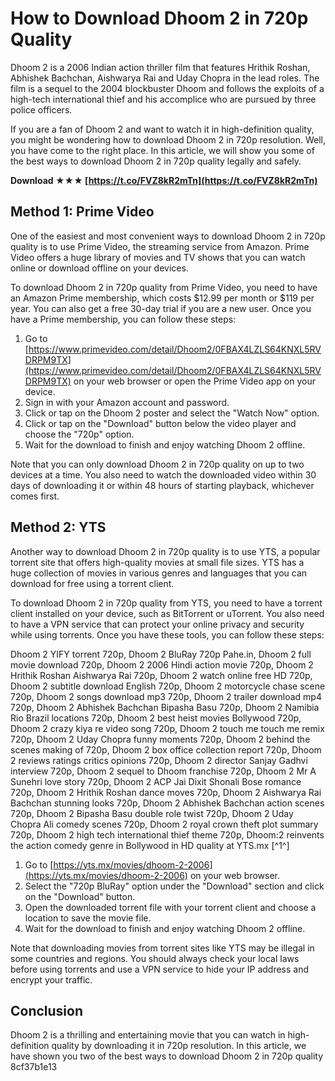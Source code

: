 
 
# How to Download Dhoom 2 in 720p Quality
 
Dhoom 2 is a 2006 Indian action thriller film that features Hrithik Roshan, Abhishek Bachchan, Aishwarya Rai and Uday Chopra in the lead roles. The film is a sequel to the 2004 blockbuster Dhoom and follows the exploits of a high-tech international thief and his accomplice who are pursued by three police officers.
 
If you are a fan of Dhoom 2 and want to watch it in high-definition quality, you might be wondering how to download Dhoom 2 in 720p resolution. Well, you have come to the right place. In this article, we will show you some of the best ways to download Dhoom 2 in 720p quality legally and safely.
 
**Download ★★★ [https://t.co/FVZ8kR2mTn](https://t.co/FVZ8kR2mTn)**


 
## Method 1: Prime Video
 
One of the easiest and most convenient ways to download Dhoom 2 in 720p quality is to use Prime Video, the streaming service from Amazon. Prime Video offers a huge library of movies and TV shows that you can watch online or download offline on your devices.
 
To download Dhoom 2 in 720p quality from Prime Video, you need to have an Amazon Prime membership, which costs $12.99 per month or $119 per year. You can also get a free 30-day trial if you are a new user. Once you have a Prime membership, you can follow these steps:
 
1. Go to [https://www.primevideo.com/detail/Dhoom2/0FBAX4LZLS64KNXL5RVDRPM9TX](https://www.primevideo.com/detail/Dhoom2/0FBAX4LZLS64KNXL5RVDRPM9TX) on your web browser or open the Prime Video app on your device.
2. Sign in with your Amazon account and password.
3. Click or tap on the Dhoom 2 poster and select the "Watch Now" option.
4. Click or tap on the "Download" button below the video player and choose the "720p" option.
5. Wait for the download to finish and enjoy watching Dhoom 2 offline.

Note that you can only download Dhoom 2 in 720p quality on up to two devices at a time. You also need to watch the downloaded video within 30 days of downloading it or within 48 hours of starting playback, whichever comes first.
 
## Method 2: YTS
 
Another way to download Dhoom 2 in 720p quality is to use YTS, a popular torrent site that offers high-quality movies at small file sizes. YTS has a huge collection of movies in various genres and languages that you can download for free using a torrent client.
 
To download Dhoom 2 in 720p quality from YTS, you need to have a torrent client installed on your device, such as BitTorrent or uTorrent. You also need to have a VPN service that can protect your online privacy and security while using torrents. Once you have these tools, you can follow these steps:
 
Dhoom 2 YIFY torrent 720p,  Dhoom 2 BluRay 720p Pahe.in,  Dhoom 2 full movie download 720p,  Dhoom 2 2006 Hindi action movie 720p,  Dhoom 2 Hrithik Roshan Aishwarya Rai 720p,  Dhoom 2 watch online free HD 720p,  Dhoom 2 subtitle download English 720p,  Dhoom 2 motorcycle chase scene 720p,  Dhoom 2 songs download mp3 720p,  Dhoom 2 trailer download mp4 720p,  Dhoom 2 Abhishek Bachchan Bipasha Basu 720p,  Dhoom 2 Namibia Rio Brazil locations 720p,  Dhoom 2 best heist movies Bollywood 720p,  Dhoom 2 crazy kiya re video song 720p,  Dhoom 2 touch me touch me remix 720p,  Dhoom 2 Uday Chopra funny moments 720p,  Dhoom 2 behind the scenes making of 720p,  Dhoom 2 box office collection report 720p,  Dhoom 2 reviews ratings critics opinions 720p,  Dhoom 2 director Sanjay Gadhvi interview 720p,  Dhoom 2 sequel to Dhoom franchise 720p,  Dhoom 2 Mr A Sunehri love story 720p,  Dhoom 2 ACP Jai Dixit Shonali Bose romance 720p,  Dhoom 2 Hrithik Roshan dance moves 720p,  Dhoom 2 Aishwarya Rai Bachchan stunning looks 720p,  Dhoom 2 Abhishek Bachchan action scenes 720p,  Dhoom 2 Bipasha Basu double role twist 720p,  Dhoom 2 Uday Chopra Ali comedy scenes 720p,  Dhoom 2 royal crown theft plot summary 720p,  Dhoom 2 high tech international thief theme 720p,  Dhoom:2 reinvents the action comedy genre in Bollywood in HD quality at YTS.mx [^1^]

1. Go to [https://yts.mx/movies/dhoom-2-2006](https://yts.mx/movies/dhoom-2-2006) on your web browser.
2. Select the "720p BluRay" option under the "Download" section and click on the "Download" button.
3. Open the downloaded torrent file with your torrent client and choose a location to save the movie file.
4. Wait for the download to finish and enjoy watching Dhoom 2 offline.

Note that downloading movies from torrent sites like YTS may be illegal in some countries and regions. You should always check your local laws before using torrents and use a VPN service to hide your IP address and encrypt your traffic.
 
## Conclusion
 
Dhoom 2 is a thrilling and entertaining movie that you can watch in high-definition quality by downloading it in 720p resolution. In this article, we have shown you two of the best ways to download Dhoom 2 in 720p quality
 8cf37b1e13
 
